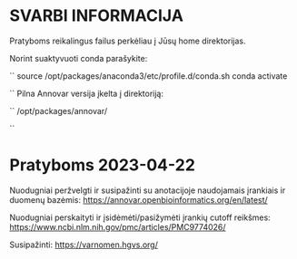 # SVARBI INFORMACIJA

Pratyboms reikalingus failus perkėliau į Jūsų home direktorijas. 

Norint suaktyvuoti conda parašykite:

``
source /opt/packages/anaconda3/etc/profile.d/conda.sh
conda activate

``
Pilna Annovar versija įkelta į direktoriją:

``
/opt/packages/annovar/

``

# Pratyboms 2023-04-22

Nuodugniai peržvelgti ir susipažinti su anotacijoje naudojamais įrankiais ir duomenų bazėmis: https://annovar.openbioinformatics.org/en/latest/

Nuodugniai perskaityti ir įsidėmėti/pasižymėti įrankių cutoff reikšmes: https://www.ncbi.nlm.nih.gov/pmc/articles/PMC9774026/

Susipažinti: https://varnomen.hgvs.org/
